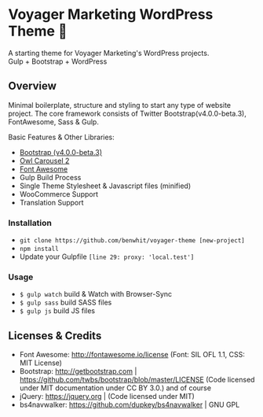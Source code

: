 # Voyager Marketing WordPress Theme :rocket:
A starting theme for Voyager Marketing's WordPress projects. <br />
Gulp + Bootstrap + WordPress

## Overview
Minimal boilerplate, structure and styling to start any type of website project.
The core framework consists of Twitter Bootstrap(v4.0.0-beta.3), FontAwesome, Sass & Gulp.

Basic Features & Other Libraries:
- [Bootstrap (v4.0.0-beta.3)](https://getbootstrap.com/)
- [Owl Carousel 2](http://owlcarousel2.github.io/OwlCarousel2/)
- [Font Awesome](http://fortawesome.github.io/Font-Awesome/)
- Gulp Build Process
- Single Theme Stylesheet & Javascript files (minified)
- WooCommerce Support
- Translation Support

### Installation
- `git clone https://github.com/benwhit/voyager-theme [new-project]`
- `npm install`
- Update your Gulpfile `[line 29: proxy: 'local.test']`

### Usage
- `$ gulp watch` build & Watch with Browser-Sync
- `$ gulp sass` build SASS files
- `$ gulp js` build JS files

## Licenses & Credits
- Font Awesome: http://fontawesome.io/license (Font: SIL OFL 1.1, CSS: MIT License)
- Bootstrap: http://getbootstrap.com | https://github.com/twbs/bootstrap/blob/master/LICENSE (Code licensed under MIT documentation under CC BY 3.0.)
and of course
- jQuery: https://jquery.org | (Code licensed under MIT)
- bs4navwalker: https://github.com/dupkey/bs4navwalker | GNU GPL
